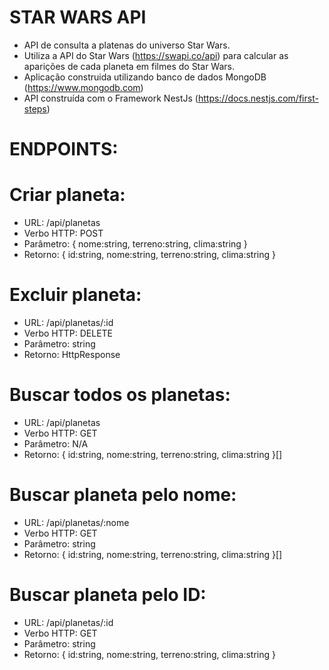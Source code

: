 # STAR WARS API

- API de consulta a platenas do universo Star Wars.
- Utiliza a API do Star Wars (https://swapi.co/api) para calcular as aparições de cada planeta em filmes do Star Wars.
- Aplicação construida utilizando banco de dados MongoDB (https://www.mongodb.com)
- API construída com o Framework NestJs (https://docs.nestjs.com/first-steps)

# ENDPOINTS:

# Criar planeta:
- URL: /api/planetas
- Verbo HTTP: POST
- Parâmetro: { nome:string, terreno:string, clima:string }
- Retorno: { id:string, nome:string, terreno:string, clima:string }

# Excluir planeta:
- URL: /api/planetas/:id
- Verbo HTTP: DELETE
- Parâmetro: string
- Retorno: HttpResponse

# Buscar todos os planetas:
- URL: /api/planetas
- Verbo HTTP: GET
- Parâmetro: N/A
- Retorno: { id:string, nome:string, terreno:string, clima:string }[]

# Buscar planeta pelo nome:
- URL: /api/planetas/:nome
- Verbo HTTP: GET
- Parâmetro: string
- Retorno: { id:string, nome:string, terreno:string, clima:string }[]

# Buscar planeta pelo ID:
- URL: /api/planetas/:id
- Verbo HTTP: GET
- Parâmetro: string
- Retorno: { id:string, nome:string, terreno:string, clima:string }


